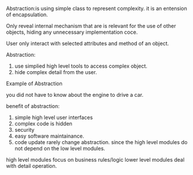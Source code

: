 Abstraction:is using simple class to represent complexity. it is an entension of encapsulation.

Only reveal internal mechanism that are is relevant for the use of other objects, hiding any unnecessary implementation coce. 

User only interact with selected attributes and method of an object.

Abstraction: 
1. use simplied high level tools to access complex object.
2. hide complex detail from the user.

Example of Abstraction

you did not have to know about the engine to drive a car.

benefit of abstraction:

1. simple high level user interfaces
2. complex code is hidden
3. security
4. easy software maintainance.
5. code update rarely change abstraction. since the high level modules do not depend on the low level modules.

high level modules focus on business rules/logic
lower level modules deal with  detail operation.
